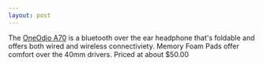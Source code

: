 ```yaml
---
layout: post
---
```


The [OneOdio A70](https://amzn.to/2AcBBDv) is a bluetooth over the ear headphone that's foldable and offers both wired and wireless connectiviety. Memory Foam Pads offer comfort over the 40mm drivers. Priced at about $50.00

